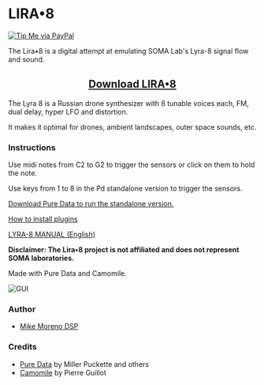 # LIRA•8

[![Tip Me via PayPal](https://img.shields.io/badge/PayPal-tip%20me-green.svg?logo=paypal)](https://www.paypal.me/mianmogra)

The Lira•8 is a digital attempt at emulating SOMA Lab's Lyra-8 signal flow and sound.

<h2 align="center">
  <a href="https://gum.co/lira-8">Download LIRA•8</a>
</h2>

The Lyra 8 is a Russian drone synthesizer with 8 tunable voices each, FM, dual delay, hyper LFO and distortion.

It makes it optimal for drones, ambient landscapes, outer space sounds, etc.


### Instructions

Use midi notes from C2 to G2 to trigger the sensors or click on them to hold the note.

Use keys from 1 to 8 in the Pd standalone version to trigger the sensors.

[Download Pure Data to run the standalone version.](http://msp.ucsd.edu/software.html)

[How to install plugins](https://github.com/pierreguillot/Camomile/wiki/How-to-install-plugins)

[LYRA-8 MANUAL (English)](https://somasynths.com/wp-content/uploads/2020/09/LYRA-8_manual_Eng_V2_1.pdf)


**Disclaimer: The Lira•8 project is not affiliated and does not represent SOMA laboratories.**


Made with Pure Data and Camomile.

![GUI](https://raw.githubusercontent.com/MikeMorenoAudio/LIRA-8/master/GUI.png "GUI")

### Author

- [Mike Moreno DSP](https://github.com/MikeMorenoDSP)

### Credits

- [Pure Data](http://msp.ucsd.edu/software.html) by Miller Puckette and others
- [Camomile](https://github.com/pierreguillot/Camomile) by Pierre Guillot
